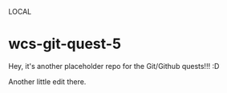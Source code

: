 LOCAL

# wcs-git-quest-5

Hey, it's another placeholder repo for the Git/Github quests!!! :D

Another little edit there.
